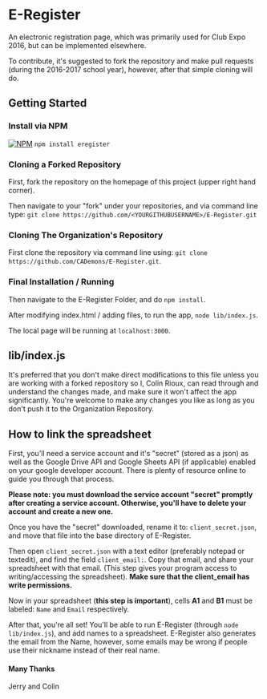 # E-Register
An electronic registration page, which was primarily used for Club Expo 2016,
but can be implemented elsewhere. 

To contribute, it's suggested to fork the repository and make pull requests
(during the 2016-2017 school year), however, after that simple cloning will do. 

## Getting Started
### Install via NPM 
[![NPM](https://nodei.co/npm/Fruma.png)](https://nodei.co/npm/eregister/)
`npm install eregister`


### Cloning a Forked Repository
First, fork the repository on the homepage of this project (upper right hand
corner). 

Then navigate to your "fork" under your repositories, and via command line
type:
`git clone https://github.com/<YOURGITHUBUSERNAME>/E-Register.git`

### Cloning The Organization's Repository
First clone the repository via command line using: `git clone
https://github.com/CADemons/E-Register.git`.

### Final Installation / Running
Then navigate to the E-Register Folder, and do `npm install`. 

After modifying index.html / adding files, to run the app, `node lib/index.js`.

The local page will be running at `localhost:3000`.

## lib/index.js

It's preferred that you don't make direct modifications to this file unless you
are working with a forked repository so I, Colin Rioux, can read through and
understand the changes made, and make sure it won't affect the app
significantly. You're welcome to make any changes you like as long as you don't
push it to the Organization Repository. 

## How to link the spreadsheet

First, you'll need a service account and it's "secret" (stored as a json) as well as the
Google Drive API and Google Sheets API (if applicable) enabled on your google
developer account. There is plenty of resource online to guide you through that
process. 

**Please note: you must download the service account "secret" promptly after
creating a service account. Otherwise, you'll have to delete your account and
create a new one.**

Once you have the "secret" downloaded, rename it to: `client_secret.json`, and
move that file into the base directory of E-Register. 

Then open `client_secret.json` with a text editor (preferably notepad or
textedit), and find the field `client_email:`. Copy that email, and share your
spreadsheet with that email. (This step gives your program access to
writing/accessing the spreadsheet). **Make sure that the client_email has write
permissions.**

Now in your spreadsheet (**this step is important**), cells **A1** and **B1**
must be labeled: `Name` and `Email` respectively. 

After that, you're all set! You'll be able to run E-Register (through `node
lib/index.js`), and add names to a spreadsheet. E-Register also generates the
email from the Name, however, some emails may be wrong if people use their
nickname instead of their real name. 


#### Many Thanks
Jerry and Colin 


